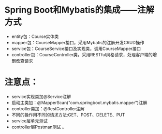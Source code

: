 # Spring Boot和Mybatis的集成——注解方式
- entity包：Course实体类
- mapper包：CourseMapper接口，采用Mybatis的注解开发CRUD操作
- service包：CourseService接口及实现类，调用CourseMapper接口
- controller包：CourseController类，采用RESTful风格请求，处理客户端的增删改查请求

# 注意点：
- service实现类加@Service注解
- 启动主类加：@MapperScan("com.springboot.mybatis.mapper")注解
- controller类加：@RestController注解
- 不同的操作用不同的请求方法:GET、POST、DELETE、PUT
- service层单元测试
- controller层Postman测试 。